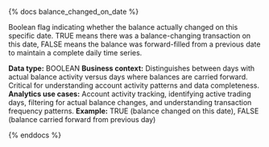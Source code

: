 {% docs balance_changed_on_date %}

Boolean flag indicating whether the balance actually changed on this specific date. TRUE means there was a balance-changing transaction on this date, FALSE means the balance was forward-filled from a previous date to maintain a complete daily time series.

**Data type:** BOOLEAN
**Business context:** Distinguishes between days with actual balance activity versus days where balances are carried forward. Critical for understanding account activity patterns and data completeness.
**Analytics use cases:** Account activity tracking, identifying active trading days, filtering for actual balance changes, and understanding transaction frequency patterns.
**Example:** TRUE (balance changed on this date), FALSE (balance carried forward from previous day)

{% enddocs %}
